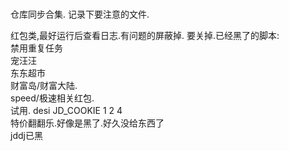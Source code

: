 # 
仓库同步合集.
记录下要注意的文件.

红包类,最好运行后查看日志.有问题的屏蔽掉.
要关掉.已经黑了的脚本:  
禁用重复任务  
宠汪汪    
东东超市    
财富岛/财富大陆.  
speed/极速相关红包.  
试用. desi JD_COOKIE 1 2 4  
特价翻翻乐.好像是黑了.好久没给东西了  
jddj已黑
